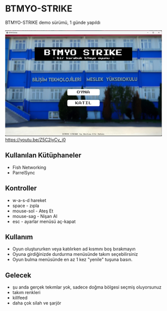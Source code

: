 # BTMYO-STRIKE
BTMYO-STRIKE demo sürümü, 1 günde yapıldı<br><br>
![menu](https://github.com/Sultan-papagani/BTMYO-STRIKE/blob/main/Screenshot_20.png)
<br>
https://youtu.be/Z5C2jyCy_j0
## Kullanılan Kütüphaneler
* Fish Networking
* ParrelSync
## Kontroller <br>
* w-a-s-d hareket <br>
* space - zıpla <br>
* mouse-sol - Ateş Et <br>
* mouse-sag - Nişan Al <br>
* esc - ayarlar menüsü aç-kapat
## Kullanım <br>
* Oyun oluştururken veya katılırken ad kısmını boş bırakmayın
* Oyuna girdiğinizde durdurma menüsünde takım seçebilirsiniz
* Oyun bulma menüsünde en az 1 kez "yenile" tuşuna basın.
## Gelecek
* şu anda gerçek tekımlar yok, sadece doğma bölgesi seçmiş oluyorsunuz
* takım renkleri
* killfeed
* daha çok silah ve şarjör
